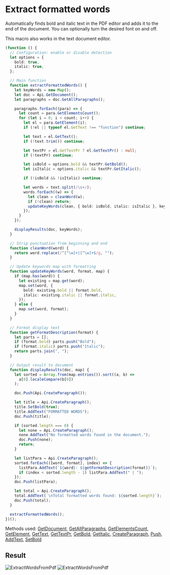 # Extract formatted words

Automatically finds bold and italic text in the PDF editor and adds it to the end of the document. You can optionally turn the desired font on and off.

This macro also works in the text document editor.

```ts
(function () {
  // Configuration: enable or disable detection
  let options = {
    bold: true,
    italic: true,
  };

  // Main function
  function extractFormattedWords() {
    let keyWords = new Map();
    let doc = Api.GetDocument();
    let paragraphs = doc.GetAllParagraphs();

    paragraphs.forEach((para) => {
      let count = para.GetElementsCount();
      for (let i = 0; i < count; i++) {
        let el = para.GetElement(i);
        if (!el || typeof el.GetText !== "function") continue;

        let text = el.GetText();
        if (!text.trim()) continue;

        let textPr = el.GetTextPr ? el.GetTextPr() : null;
        if (!textPr) continue;

        let isBold = options.bold && textPr.GetBold();
        let isItalic = options.italic && textPr.GetItalic();

        if (!isBold && !isItalic) continue;

        let words = text.split(/\s+/);
        words.forEach((w) => {
          let clean = cleanWord(w);
          if (!clean) return;
          updateKeyWords(clean, { bold: isBold, italic: isItalic }, keyWords);
        });
      }
    });

    displayResults(doc, keyWords);
  }

  // Strip punctuation from beginning and end
  function cleanWord(word) {
    return word.replace(/^[^\w]+|[^\w]+$/g, "");
  }

  // Update keywords map with formatting
  function updateKeyWords(word, format, map) {
    if (map.has(word)) {
      let existing = map.get(word);
      map.set(word, {
        bold: existing.bold || format.bold,
        italic: existing.italic || format.italic,
      });
    } else {
      map.set(word, format);
    }
  }

  // Format display text
  function getFormatDescription(format) {
    let parts = [];
    if (format.bold) parts.push("Bold");
    if (format.italic) parts.push("Italic");
    return parts.join(", ");
  }

  // Output result to document
  function displayResults(doc, map) {
    let sorted = Array.from(map.entries()).sort((a, b) =>
      a[0].localeCompare(b[0])
    );

    doc.Push(Api.CreateParagraph());

    let title = Api.CreateParagraph();
    title.SetBold(true);
    title.AddText("FORMATTED WORDS");
    doc.Push(title);

    if (sorted.length === 0) {
      let none = Api.CreateParagraph();
      none.AddText("No formatted words found in the document.");
      doc.Push(none);
      return;
    }

    let listPara = Api.CreateParagraph();
    sorted.forEach(([word, format], index) => {
      listPara.AddText(`${word}: ${getFormatDescription(format)}`);
      if (index < sorted.length - 1) listPara.AddText(" | ");
    });
    doc.Push(listPara);

    let total = Api.CreateParagraph();
    total.AddText(`\nTotal formatted words found: ${sorted.length}`);
    doc.Push(total);
  }

  extractFormattedWords();
})();
```

Methods used: [GetDocument](/docs/office-api/usage-api/text-document-api/Api/Methods/GetDocument.md), [GetAllParagraphs](/docs/office-api/usage-api/text-document-api/ApiDocument/Methods/GetAllParagraphs.md), [GetElementsCount](/docs/office-api/usage-api/text-document-api/ApiParagraph/Methods/GetElementsCount.md), [GetElement](/docs/office-api/usage-api/text-document-api/ApiParagraph/Methods/GetElement.md), [GetText](/docs/office-api/usage-api/text-document-api/ApiRun/Methods/GetText.md), [GetTextPr](/docs/office-api/usage-api/text-document-api/ApiRun/Methods/GetTextPr.md), [GetBold](/docs/office-api/usage-api/text-document-api/ApiTextPr/Methods/GetBold.md), [GetItalic](/docs/office-api/usage-api/text-document-api/ApiTextPr/Methods/GetItalic.md), [CreateParagraph](/docs/office-api/usage-api/text-document-api/Api/Methods/CreateParagraph.md), [Push](/docs/office-api/usage-api/text-document-api/ApiDocument/Methods/Push.md), [AddText](/docs/office-api/usage-api/text-document-api/ApiParagraph/Methods/AddText.md), [SetBold](/docs/office-api/usage-api/text-document-api/ApiParagraph/Methods/SetBold.md)

## Result

![ExtractWordsFromPdf](/assets/images/plugins/extract-words-from-pdf.png#gh-light-mode-only)
![ExtractWordsFromPdf](/assets/images/plugins/extract-words-from-pdf.dark.png#gh-dark-mode-only)
